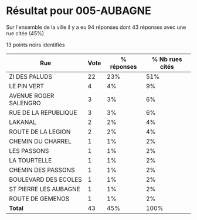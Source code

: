 # Résultat pour 005-AUBAGNE

Sur l'ensemble de la ville il y a eu 94 réponses dont 43 réponses avec une rue citée (45%)

13 points noirs identifiés

| Rue | Vote | % réponses | % Nb rues cités|
|-----|------|------------|----------------|
| ZI DES PALUDS | 22 | 23% | 51%|
| LE PIN VERT | 4 | 4% | 9%|
| AVENUE ROGER SALENGRO | 3 | 3% | 6%|
| RUE DE LA REPUBLIQUE | 3 | 3% | 6%|
| LAKANAL | 2 | 2% | 4%|
| ROUTE DE LA LEGION | 2 | 2% | 4%|
| CHEMIN DU CHARREL | 1 | 1% | 2%|
| LES PASSONS | 1 | 1% | 2%|
| LA TOURTELLE | 1 | 1% | 2%|
| CHEMIN DES PASSONS | 1 | 1% | 2%|
| BOULEVARD DES ECOLES | 1 | 1% | 2%|
| ST PIERRE LES AUBAGNE | 1 | 1% | 2%|
| ROUTE DE GEMENOS | 1 | 1% | 2%|
| **Total** | 43 | 45% | 100%|
